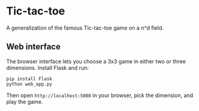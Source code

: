# Tic-tac-toe
A generalization of the famous Tic-tac-toe game on a n^d field.

## Web interface

The browser interface lets you choose a 3x3 game in either two or three dimensions.
Install Flask and run:

```
pip install Flask
python web_app.py
```

Then open `http://localhost:5000` in your browser, pick the dimension, and play the game.
